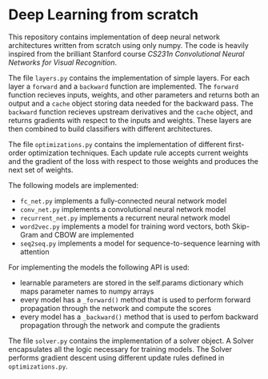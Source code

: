 # Deep Learning from scratch

This repository contains implementation of deep neural network architectures written from scratch using only numpy. The code is heavily inspired from the brilliant Stanford course *CS231n Convolutional Neural Networks for Visual Recognition*.

The file `layers.py` contains the implementation of simple layers. For each layer a `forward` and a `backward` function are implemented. The `forward` function recieves inputs, weights, and other parameters and returns both an output and a `cache` object storing data needed for the backward pass. The `backward` function recieves upstream derivatives and the `cache` object, and returns gradients with respect to the inputs and weights. These layers are then combined to build classifiers with different architectures.

The file `optimizations.py` contains the implementation of different first-order optimization techniques. Each update rule accepts current weights and the gradient of the loss with respect to those weights and produces the next set of weights.

The following models are implemented:
 * `fc_net.py` implements a fully-connected neural network model
 * `conv_net.py` implements a convolutional neural network model
 * `recurrent_net.py` implements a recurrent neural network model
 * `word2vec.py` implements a model for training word vectors, both Skip-Gram and CBOW are implemented
 * `seq2seq.py` implements a model for sequence-to-sequence learning with attention

For implementing the models the following API is used:
 - learnable parameters are stored in the self.params dictionary which maps parameter names to numpy arrays
 - every model has a `_forward()` method that is used to perform forward propagation through the network and compute the scores
 - every model has a `_backward()` method that is used to perfom backward propagation through the network and compute the gradients

The file `solver.py` contains the implementation of a solver object. A Solver encapsulates all the logic necessary for training models. The Solver performs gradient descent using different update rules defined in `optimizations.py`.
